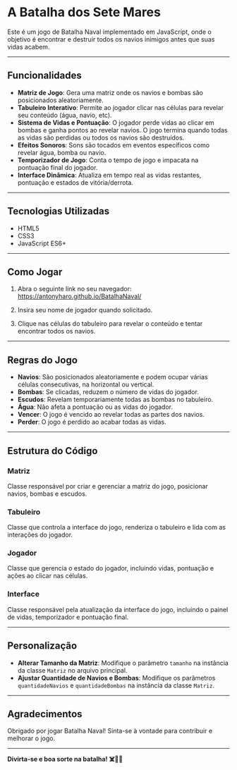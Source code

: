 # A Batalha dos Sete Mares

Este é um jogo de Batalha Naval implementado em JavaScript, onde o objetivo é encontrar e destruir todos os navios inimigos antes que suas vidas acabem.

---
## Funcionalidades

- **Matriz de Jogo**: Gera uma matriz onde os navios e bombas são posicionados aleatoriamente.
- **Tabuleiro Interativo**: Permite ao jogador clicar nas células para revelar seu conteúdo (água, navio, etc).
- **Sistema de Vidas e Pontuação**: O jogador perde vidas ao clicar em bombas e ganha pontos ao revelar navios. O jogo termina quando todas as vidas são perdidas ou todos os navios são destruídos.
- **Efeitos Sonoros**: Sons são tocados em eventos específicos como revelar água, bomba ou navio.
- **Temporizador de Jogo**: Conta o tempo de jogo e impacata na pontuação final do jogador.
- **Interface Dinâmica**: Atualiza em tempo real as vidas restantes, pontuação e estados de vitória/derrota.

---
## Tecnologias Utilizadas

- HTML5
- CSS3
- JavaScript ES6+

---
## Como Jogar

1. Abra o seguinte link no seu navegador: https://antonyharo.github.io/BatalhaNaval/

2. Insira seu nome de jogador quando solicitado.

3. Clique nas células do tabuleiro para revelar o conteúdo e tentar encontrar todos os navios.

---
## Regras do Jogo

- **Navios**: São posicionados aleatoriamente e podem ocupar várias células consecutivas, na horizontal ou vertical.
- **Bombas**: Se clicadas, reduzem o número de vidas do jogador.
- **Escudos**: Revelam temporariamente todas as bombas no tabuleiro.
- **Água**: Não afeta a pontuação ou as vidas do jogador.
- **Vencer**: O jogo é vencido ao revelar todas as partes dos navios.
- **Perder**: O jogo é perdido ao acabar todas as vidas.

---
## Estrutura do Código

### Matriz
Classe responsável por criar e gerenciar a matriz do jogo, posicionar navios, bombas e escudos.

### Tabuleiro
Classe que controla a interface do jogo, renderiza o tabuleiro e lida com as interações do jogador.

### Jogador
Classe que gerencia o estado do jogador, incluindo vidas, pontuação e ações ao clicar nas células.

### Interface
Classe responsável pela atualização da interface do jogo, incluindo o painel de vidas, temporizador e pontuação final.

---
## Personalização

- **Alterar Tamanho da Matriz**: Modifique o parâmetro `tamanho` na instância da classe `Matriz` no arquivo principal.
- **Ajustar Quantidade de Navios e Bombas**: Modifique os parâmetros `quantidadeNavios` e `quantidadeBombas` na instância da classe `Matriz`.

---
## Agradecimentos

Obrigado por jogar Batalha Naval! Sinta-se à vontade para contribuir e melhorar o jogo.

---
**Divirta-se e boa sorte na batalha! ☠️🏴‍☠️**
